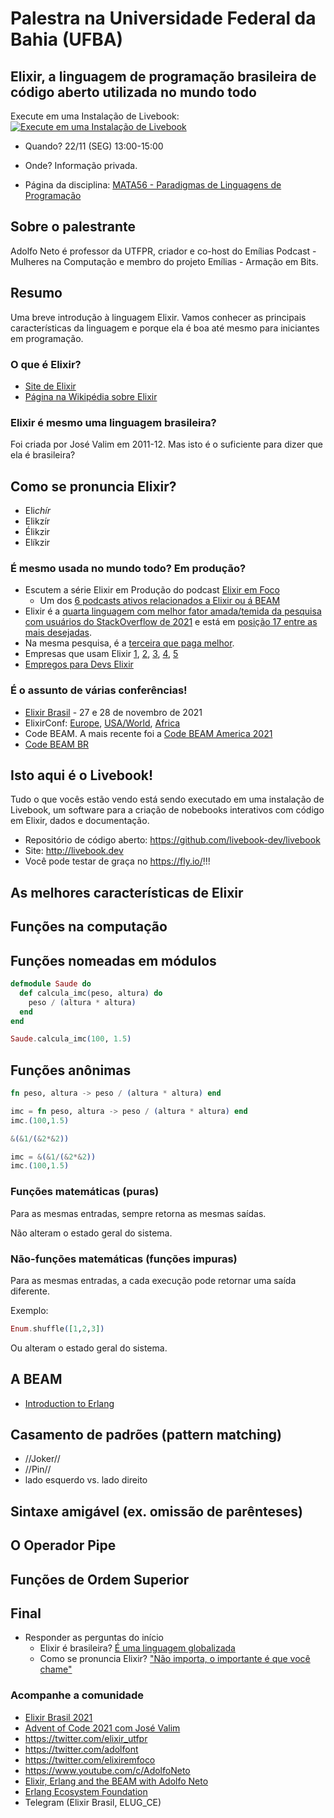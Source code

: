 # Palestra na Universidade Federal da Bahia (UFBA)

## Elixir, a linguagem de programação brasileira de código aberto utilizada no mundo todo

Execute em uma Instalação de Livebook: [![Execute em uma Instalação de Livebook](https://i.ibb.co/XYcR1dy/Execute-em-uma-instalacao-do-Livebook.png)](https://livebook.dev/run?url=https%3A%2F%2Fgithub.com%2Fadolfont%2Fpensandoemelixir%2Fblob%2Fmain%2F2021%2FUFBA.md)

<!-- UFBAUTFPR2021 adolfont.fly.dev -->


* Quando? 22/11 (SEG) 13:00-15:00

* Onde? Informação privada.

* Página da disciplina: [MATA56 - Paradigmas de Linguagens de Programação](https://github.com/mata56-ic-ufba/paradigmas)

## Sobre o palestrante

Adolfo Neto é professor da UTFPR, criador e co-host do Emílias Podcast - Mulheres na Computação e membro do projeto Emílias - Armação em Bits.

## Resumo

Uma breve introdução à linguagem Elixir. Vamos conhecer as principais características da linguagem e porque ela é boa até mesmo para iniciantes em programação.

<!-- livebook:{"break_markdown":true} -->

### O que é Elixir?

* [Site de Elixir](https://elixir-lang.org/)
* [Página na Wikipédia sobre Elixir](https://pt.wikipedia.org/wiki/Elixir_(linguagem_de_programa%C3%A7%C3%A3o))

### Elixir é mesmo uma linguagem brasileira?

Foi criada por José Valim em 2011-12. Mas isto é o suficiente para dizer que ela é brasileira?

## Como se pronuncia Elixir?

- Eli*chír*
- Elikzír
- Élikzir
- Elíkzir


### É mesmo usada no mundo todo? Em produção?

* Escutem a série Elixir em Produção do podcast [Elixir em Foco](https://anchor.fm/elixiremfoco/)
  * Um dos [6 podcasts ativos relacionados a Elixir ou á BEAM](https://elixirschool.com/en/podcasts)
* Elixir é a [quarta linguagem com melhor fator amada/temida da pesquisa com usuários do StackOverflow de 2021](https://insights.stackoverflow.com/survey/2021#technology-most-loved-dreaded-and-wanted) e está em [posição 17 entre as mais desejadas](https://insights.stackoverflow.com/survey/2021#most-loved-dreaded-and-wanted-language-want).
* Na mesma pesquisa, é a [terceira que paga melhor](https://insights.stackoverflow.com/survey/2021#technology-top-paying-technologies).
* Empresas que usam Elixir [1](https://serokell.io/blog/elixir-in-production), 
  [2](https://dashbit.co/blog/ten-years-ish-of-elixir), [3](https://elixir-lang.org/cases.html), [4](https://www.hostgator.com.br/blog/elixir-linguagem-programacao-brasileira/), [5](https://github.com/elixirbrasil/empresas)
* [Empregos para Devs Elixir](https://elixir-radar.com/jobs)

### É o assunto de várias conferências!

* [Elixir Brasil](https://twitter.com/elixir_brasil) - 27 e 28 de novembro de 2021
* ElixirConf: [Europe](https://www.elixirconf.eu/), [USA/World](https://www.elixirconf.com/), [Africa](https://elixirconf.africa/)
* Code BEAM. A mais recente foi a [Code BEAM America 2021](https://codesync.global/conferences/code-beam-sf-2021/)
* [Code BEAM BR](https://www.codebeambr.com/)

## Isto aqui é o Livebook!

Tudo o que vocês estão vendo está sendo executado em uma instalação de Livebook, um software para a criação de nobebooks interativos com código em Elixir, dados e documentação.

* Repositório de código aberto: https://github.com/livebook-dev/livebook
* Site: http://livebook.dev
* Você pode testar de graça no https://fly.io/!!!


## As melhores características de Elixir

## Funções na computação

## Funções nomeadas em módulos

```elixir
defmodule Saude do
  def calcula_imc(peso, altura) do
    peso / (altura * altura)
  end
end
```

```elixir
Saude.calcula_imc(100, 1.5)
```

## Funções anônimas

```elixir
fn peso, altura -> peso / (altura * altura) end
```

```elixir
imc = fn peso, altura -> peso / (altura * altura) end
imc.(100,1.5)
```


```elixir
&(&1/(&2*&2))
```

```elixir
imc = &(&1/(&2*&2))
imc.(100,1.5)
```

### Funções matemáticas (puras)

Para as mesmas entradas, sempre retorna as mesmas saídas.

Não alteram o estado geral do sistema.

### Não-funções matemáticas (funções impuras)

Para as mesmas entradas, a cada execução pode retornar uma saída diferente.

Exemplo:

```elixir
Enum.shuffle([1,2,3])
```

Ou alteram o estado geral do sistema.


## A BEAM

- [Introduction to Erlang](https://serokell.io/blog/introduction-to-erlang)

## Casamento de padrões (pattern matching)

- //Joker//
- //Pin//
- lado esquerdo vs. lado direito

## Sintaxe amigável (ex. omissão de parênteses)

## O Operador Pipe

## Funções de Ordem Superior

## Final

- Responder as perguntas do início
  - Elixir é brasileira? [É uma linguagem globalizada](https://youtu.be/e335dWkFyUU)
  - Como se pronuncia Elixir? ["Não importa, o importante é que você chame"](https://youtu.be/e335dWkFyUU)

### Acompanhe a comunidade

* [Elixir Brasil 2021](https://twitter.com/elixir_brasil/)
* [Advent of Code 2021 com José Valim](https://twitter.com/josevalim/status/1461064540465078273)
* https://twitter.com/elixir_utfpr
* https://twitter.com/adolfont
* https://twitter.com/elixiremfoco
* https://www.youtube.com/c/AdolfoNeto
* [Elixir, Erlang and the BEAM with Adolfo Neto](https://www.youtube.com/channel/UC6ETZk7tlYJzfRz-zS9B6xw)
* [Erlang Ecosystem Foundation](https://erlef.org/)
* Telegram (Elixir Brasil, ELUG_CE)
